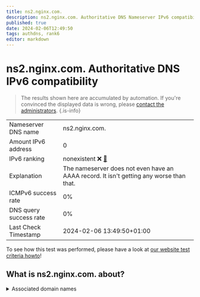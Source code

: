 ```yaml
---
title: ns2.nginx.com.
description: ns2.nginx.com. Authoritative DNS Nameserver IPv6 compatibility
published: true
date: 2024-02-06T12:49:50
tags: authdns, rank6
editor: markdown
---
```


# ns2.nginx.com. Authoritative DNS IPv6 compatibility

> The results shown here are accumulated by automation. If you're convinced the displayed data is wrong, please [contact the administrators](/howto/chat). 
{.is-info}




|   |   |
| - | - |
| Nameserver DNS name | ns2.nginx.com.
| Amount IPv6 address | 0
| IPv6 ranking | nonexistent :x: [🔗](/howto/ranking) |
| Explanation | The nameserver does not even have an AAAA record. It isn't getting any worse than that. |
| ICMPv6 success rate | 0%|
| DNS query success rate | 0% |
| Last Check Timestamp | 2024-02-06 13:49:50+01:00 |

To see how this test was performed, please have a look at [our website test criteria howto](/howto/testcriteria/authdns)!


## What is ns2.nginx.com. about?






<details>
<summary>Associated domain names</summary>

www.nginx.com

</details>
